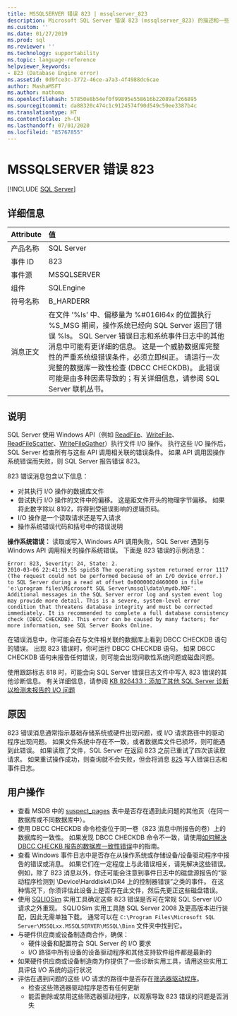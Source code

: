 ```yaml
---
title: MSSQLSERVER 错误 823 | mssqlserver_823
description: Microsoft SQL Server 错误 823 (mssqlserver_823) 的描述和一些常见解决方案。这是一种严重的系统级错误条件，可威胁到数据库的完整性，必须立即解决。
ms.custom: ''
ms.date: 01/27/2019
ms.prod: sql
ms.reviewer: ''
ms.technology: supportability
ms.topic: language-reference
helpviewer_keywords:
- 823 (Database Engine error)
ms.assetid: 0d9fce3c-3772-46ce-a7a3-4f4988dc6cae
author: MashaMSFT
ms.author: mathoma
ms.openlocfilehash: 57850e8b54ef0f99895e558616b22089af266895
ms.sourcegitcommit: da88320c474c1c9124574f90d549c50ee3387b4c
ms.translationtype: HT
ms.contentlocale: zh-CN
ms.lasthandoff: 07/01/2020
ms.locfileid: "85767855"
---
```

# <a name="mssqlserver-error-823"></a>MSSQLSERVER 错误 823
 [!INCLUDE [SQL Server](../../includes/applies-to-version/sqlserver.md)]
  
## <a name="details"></a>详细信息  
  
| Attribute | 值 |  
| :-------- | :---- |  
|产品名称|SQL Server|  
|事件 ID|823|  
|事件源|MSSQLSERVER|  
|组件|SQLEngine|  
|符号名称|B_HARDERR|  
|消息正文|在文件 '%ls' 中、偏移量为 %#016I64x 的位置执行 %S_MSG 期间，操作系统已经向 SQL Server 返回了错误 %ls。 SQL Server 错误日志和系统事件日志中的其他消息中可能有更详细的信息。 这是一个威胁数据库完整性的严重系统级错误条件，必须立即纠正。 请运行一次完整的数据库一致性检查 (DBCC CHECKDB)。 此错误可能是由多种因素导致的；有关详细信息，请参阅 SQL Server 联机丛书。|  
  
## <a name="explanation"></a>说明  
SQL Server 使用 Windows API（例如 [ReadFile](/windows/win32/api/fileapi/nf-fileapi-readfile)、[WriteFile](/windows/win32/api/fileapi/nf-fileapi-writefile)、[ReadFileScatter](/windows/win32/api/fileapi/nf-fileapi-readfilescatter)、[WriteFileGather](/windows/win32/api/fileapi/nf-fileapi-writefilegather)）执行文件 I/O 操作。 执行这些 I/O 操作后，SQL Server 检查所有与这些 API 调用相关联的错误条件。 如果 API 调用因操作系统错误而失败，则 SQL Server 报告错误 823。

 823 错误消息包含以下信息：
 - 对其执行 I/O 操作的数据库文件
 - 尝试执行 I/O 操作的文件中的偏移。 这是距文件开头的物理字节偏移。 如果将此数字除以 8192，将得到受错误影响的逻辑页码。
 - I/O 操作是一个读取请求还是写入请求
 - 操作系统错误代码和括号中的错误说明
 

**操作系统错误：** 读取或写入 Windows API 调用失败，SQL Server 遇到与 Windows API 调用相关的操作系统错误。 下面是 823 错误的示例消息：

```
Error: 823, Severity: 24, State: 2.
2010-03-06 22:41:19.55 spid58 The operating system returned error 1117 (The request could not be performed because of an I/O device error.) to SQL Server during a read at offset 0x0000002d460000 in file 'e:\program files\Microsoft SQL Server\mssql\data\mydb.MDF'. Additional messages in the SQL Server error log and system event log may provide more detail. This is a severe, system-level error condition that threatens database integrity and must be corrected immediately. It is recommended to complete a full database consistency check (DBCC CHECKDB). This error can be caused by many factors; for more information, see SQL Server Books Online.
```

在错误消息中，你可能会在与文件相关联的数据库上看到 DBCC CHECKDB 语句的错误。 出现 823 错误时，你可运行 DBCC CHECKDB 语句。 如果 DBCC CHECKDB 语句未报告任何错误，则可能会出现间歇性系统问题或磁盘问题。

使用跟踪标志 818 时，可能会向 SQL Server 错误日志文件中写入 823 错误的其他诊断信息。
有关详细信息，请参阅 [KB 826433：添加了其他 SQL Server 诊断以检测未报告的 I/O 问题](https://support.microsoft.com/help/826433/sql-server-diagnostics-added-to-detect-unreported-i-o-problems-due-to)


## <a name="cause"></a>原因
823 错误消息通常指示基础存储系统或硬件出现问题，或 I/O 请求路径中的驱动程序出现问题。 如果文件系统中存在不一致，或者数据库文件已损坏，则可能遇到此错误。 如果读取了文件，SQL Server 在返回 823 之前已重试了四次该读取请求。 如果重试操作成功，则查询就不会失败，但会将消息 [825](mssqlserver-825-database-engine-error.md) 写入错误日志和事件日志。

## <a name="user-action"></a>用户操作  
 - 查看 MSDB 中的 [suspect_pages](../system-tables/suspect-pages-transact-sql.md) 表中是否存在遇到此问题的其他页（在同一数据库或不同数据库中）。
 - 使用 DBCC CHECKDB 命令检查位于同一卷（823 消息中所报告的卷）上的数据库的一致性。 如果发现 DBCC CHECKDB 命令不一致，请使用[如何解决 DBCC CHECKB 报告的数据库一致性错误](https://support.microsoft.com/help/2015748/how-to-troubleshoot-database-consistency-errors-reported-by-dbcc-check)中的指南。 
 - 查看 Windows 事件日志中是否存在从操作系统或存储设备/设备驱动程序中报告的错误或消息。 如果它们在一定程度上与此错误相关，请先解决这些错误。 例如，除了 823 消息以外，你还可能会注意到事件日志中的磁盘源报告的“驱动程序检测到 \Device\Harddisk4\DR4 上的控制器错误”之类的事件。 在这种情况下，你须评估此设备上是否存在此文件，然后先更正这些磁盘错误。
 - 使用 [SQLIOSim](https://support.microsoft.com/help/231619/how-to-use-the-sqliosim-utility-to-simulate-sql-server-activity-on-a-d) 实用工具确定这些 823 错误是否可在常规 SQL Server I/O 请求之外重现。 SQLIOSim 实用工具随 SQL Server 2008 及更高版本进行装配，因此无需单独下载。 通常可以在 `C:\Program Files\Microsoft SQL Server\MSSQLxx.MSSQLSERVER\MSSQL\Binn` 文件夹中找到它。
 - 与硬件供应商或设备制造商合作，确保：
   - 硬件设备和配置符合 SQL Server 的 I/O 要求
   - I/O 路径中所有设备的设备驱动程序和其他支持软件组件都是最新的
 - 如果硬件供应商或设备制造商为你提供了一些诊断实用工具，请用这些实用工具评估 I/O 系统的运行状况
 - 评估在遇到问题的这些 I/O 请求的路径中是否存在[筛选器驱动程序](https://support.microsoft.com/help/2454053/use-of-system-filter-drivers-can-lead-to-sql-server-database-engine-pe)。
   - 检查这些筛选器驱动程序是否有任何更新
   - 能否删除或禁用这些筛选器驱动程序，以观察导致 823 错误的问题是否消失  
